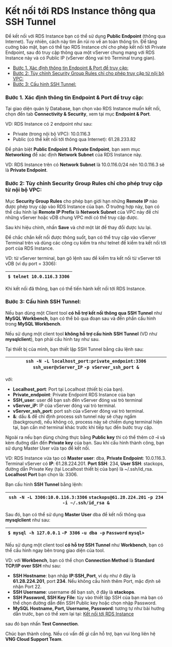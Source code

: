 # Kết nối tới RDS Instance thông qua SSH Tunnel

Để kết nối với RDS Instance bạn có thể sử dụng **Public Endpoint** (thông qua Internet). Tuy nhiên, cách này tìm ẩn rủi ro về an toàn thông tin. Để tăng cuờng bảo mật, bạn có thể tạo RDS Instance chỉ cho phép kết nối tới Private Endpoint, sau đó truy cập thông qua một vServer chung mạng với RDS Instance này và có Public IP (vServer đóng vai trò Terminal trung gian).

* [Bước 1. Xác định thông tin Endpoint & Port để truy cập: ](ket-noi-toi-rds-instance-thong-qua-ssh-tunnel.md#ketnoitoirdsinstancethongquasshtunnel-buoc1.xacdinhthongtinendpoint-and-portdetruycap)
* [Bước 2: Tùy chỉnh Security Group Rules chỉ cho phép truy cập từ nội bộ VPC:](ket-noi-toi-rds-instance-thong-qua-ssh-tunnel.md#ketnoitoirdsinstancethongquasshtunnel-buoc2-tuychinhsecuritygroupruleschichopheptruycaptunoibovpc)
* [Bước 3: Cấu hình SSH Tunnel: ](ket-noi-toi-rds-instance-thong-qua-ssh-tunnel.md#ketnoitoirdsinstancethongquasshtunnel-buoc3-cauhinhsshtunnel)

### Bước 1. Xác định thông tin Endpoint & Port để truy cập:  <a href="#ketnoitoirdsinstancethongquasshtunnel-buoc1.xacdinhthongtinendpoint-and-portdetruycap" id="ketnoitoirdsinstancethongquasshtunnel-buoc1.xacdinhthongtinendpoint-and-portdetruycap"></a>

Tại giao diện quản lý Database, bạn chọn vào RDS Instance muốn kết nối, chọn đến tab **Connectivity & Security**, xem tại mục **Endpoint & Port**.&#x20;

VD: RDS Instance có 2 endpoint như sau:

* Private (trong nội bộ VPC): 10.0.116.3
* Public (có thể kết nối tới thông qua Internet): 61.28.233.82

Để phân biệt **Public Endpoint** & **Private Endpoint**, bạn xem mục **Networking** để xác định **Network Subnet** của RDS Instance này.&#x20;

VD: RDS Instance trên có **Network Subnet** là 10.0.116.0/24 nên 10.0.116.3 sẽ là **Private Endpoint**.&#x20;

### Bước 2: Tùy chỉnh Security Group Rules chỉ cho phép truy cập từ nội bộ VPC: <a href="#ketnoitoirdsinstancethongquasshtunnel-buoc2-tuychinhsecuritygroupruleschichopheptruycaptunoibovpc" id="ketnoitoirdsinstancethongquasshtunnel-buoc2-tuychinhsecuritygroupruleschichopheptruycaptunoibovpc"></a>

Mục **Security Group Rules** cho phép bạn giới hạn những **Remote IP** nào được phép truy cập vào RDS Instance của bạn. Ở truờng hợp này, bạn có thể cấu hình lại **Remote IP Prefix** là **Network Subnet** của VPC này để chỉ những vServer hoặc vDB chung VPC mới có thể truy cập được.&#x20;

Sau khi hiệu chỉnh, nhấn **Save** và chờ một lát để thay đổi được lưu lại.

Để chắc chắn kết nối được thông suốt, bạn có thể truy cập vào vServer Terminal trên và dùng các công cụ kiểm tra như telnet để kiểm tra kết nối tới port của RDS Instance.

VD: từ vServer terminal, bạn gõ lệnh sau để kiểm tra kết nối từ vServer tới vDB (ví dụ port = 3306):&#x20;

| `$ telnet 10.0.116.3` `3306` |
| ---------------------------- |

Khi kết nối đã thông, bạn có thể tiến hành kết nối tới RDS Instance.

### Bước 3: Cấu hình SSH Tunnel:  <a href="#ketnoitoirdsinstancethongquasshtunnel-buoc3-cauhinhsshtunnel" id="ketnoitoirdsinstancethongquasshtunnel-buoc3-cauhinhsshtunnel"></a>

Nếu bạn dùng một Client tool **có hỗ trợ kết nối thông qua SSH Tunnel** như **MySQL Workbench**, bạn có thể bỏ qua đoạn sau và đến phần cấu hình trong **MySQL Workbench**.

Nếu sử dụng một client tool **không hỗ trợ cấu hình** **SSH Tunnel** (VD như **mysqlclient**), bạn phải cấu hình tay như sau.&#x20;

Tại thiết bị của mình, bạn thiết lập SSH Tunnel bằng câu lệnh sau:&#x20;

| `ssh -N -L localhost_port:private_endpoint:3306` `ssh_user@vServer_IP` `-p vServer_ssh_port &` |
| ---------------------------------------------------------------------------------------------- |

với:&#x20;

* **Localhost\_port**: Port tại Localhost (thiết bị của bạn).&#x20;
* **Private\_endpoint**: Private Endpoint RDS Instance của bạn&#x20;
* **SSH\_user**: user để bạn ssh đến vServer đóng vai trò terminal&#x20;
* **vServer\_iP:**  IP của vServer đóng vai trò terminal.&#x20;
* **vServer\_ssh\_port**: port ssh của vServer đóng vai trò terminal.&#x20;
* **&**: dấu & để chỉ định process ssh tunnel này sẽ chạy ngầm (background), nếu không có, process này sẽ chiếm dụng terminal hiện tại, bạn cần mở terminal khác trước khi tiếp tục đến bước truy cập.

Ngoài ra nếu bạn dùng chứng thực bằng **Public key** thì có thể thêm cờ **-i** và kèm đuờng dẫn đến **Private key** của bạn.  Sau khi cấu hình thành công, bạn sử dụng Master User vừa tạo để kết nối.&#x20;

VD: RDS Instance vừa tạo có **Master user**: dba, **Private Endpoint**: 10.0.116.3. Terminal vServer có **IP**: 61.28.224.201. **Port SSH**: 234, **User SSH**: stackops, đường dẫn Private Key (tại Localhost thiết bị của bạn) là \~/.ssh/id\_rsa. **Localhost Port** bạn chọn là: 3306.&#x20;

Bạn cấu hình **SSH Tunnel** bằng lệnh:&#x20;

| `ssh -N -L 3306:10.0.116.3:3306` `stackops@61.28.224.201` `-p 234` `-i ~/.ssh/id_rsa &` |
| --------------------------------------------------------------------------------------- |

Sau đó, bạn có thể sử dụng **Master User** dba để kết nối thông qua **mysqlclient** như sau:&#x20;

| `$ mysql -h 127.0.0.1` `-P 3306` `-u dba -p` `Password` `mysql>` |
| ---------------------------------------------------------------- |

Nếu sử dụng một client tool **có hỗ trợ SSH Tunnel** như **Workbench**, bạn có thể cấu hình ngay bên trong giao diện của tool.

VD: với **Workbench**, bạn có thể chọn **Connection Method** là **Standard TCP/IP over SSH** như sau:

* **SSH Hostname**: bạn nhập **IP:SSH\_Port**, ví dụ như ở đây là **61.28.224.201**, port **234**. Nếu không cấu hình thêm Port, mặc định sẽ nhận Port 22.
* **SSH Username**: username để bạn ssh, ở đây là **stackops**.
* **SSH Password, SSH Key File**: tùy vào thiết lập SSH của bạn mà bạn có thể chọn đường dẫn đến SSH Public key hoặc chọn nhập Password.
* **MySQL Hostname, Port, Username, Password**: tương tự như bài hướng dẫn trước, bạn có thể xem lại tại: [Kết nối tới RDS Instance](./)

sau đó bạn nhấn **Test Connection**.

Chúc bạn thành công. Nếu có vấn đề gì cần hỗ trợ, bạn vui lòng liên hệ **VNG Cloud Support Team**.
